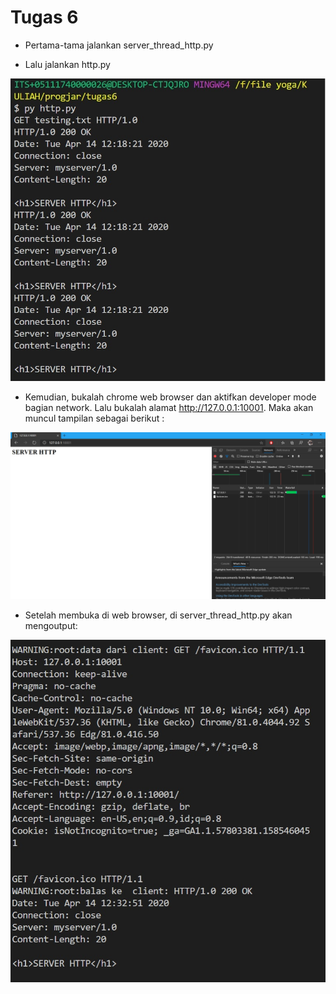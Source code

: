 # Tugas 6
* Pertama-tama jalankan server_thread_http.py

* Lalu jalankan http.py

![alt text](screenshot/http.JPG)

* Kemudian, bukalah chrome web browser dan aktifkan developer mode bagian network. Lalu bukalah alamat http://127.0.0.1:10001. Maka akan muncul tampilan sebagai berikut :

![alt text](screenshot/tampilan.JPG)

* Setelah membuka di web browser, di server_thread_http.py akan mengoutput:

![alt text](screenshot/server.JPG)

